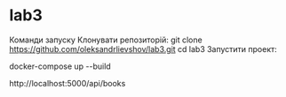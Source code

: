 # lab3
Команди запуску
Клонувати репозиторій:
git clone https://github.com/oleksandrlievshov/lab3.git
cd lab3
Запустити проект:

docker-compose up --build

http://localhost:5000/api/books
